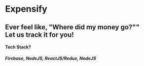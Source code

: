 # Expensify

## Ever feel like, "Where did my money go?"" <br /> Let us track it for you!

#### Tech Stack?
##### Firebase, NodeJS, ReactJS/Redux, NodeJS
